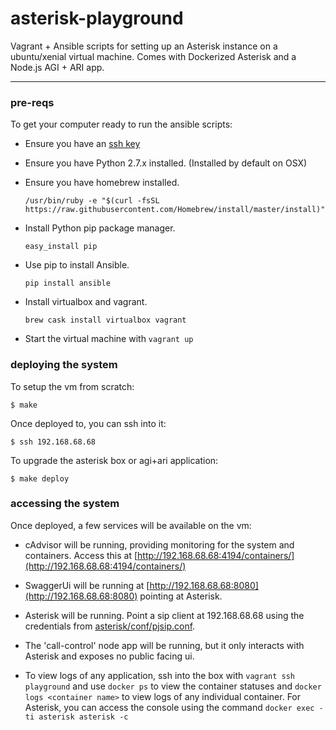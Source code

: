 # asterisk-playground

Vagrant + Ansible scripts for setting up an Asterisk instance on a ubuntu/xenial
virtual machine. Comes with Dockerized Asterisk and a Node.js AGI + ARI app.

-----

### pre-reqs

To get your computer ready to run the ansible scripts:

- Ensure you have an [ssh key](https://help.github.com/articles/generating-an-ssh-key/)

- Ensure you have Python 2.7.x installed. (Installed by default on OSX)

- Ensure you have homebrew installed.

    ```/usr/bin/ruby -e "$(curl -fsSL https://raw.githubusercontent.com/Homebrew/install/master/install)"```

- Install Python pip package manager.

    ```easy_install pip```

- Use pip to install Ansible.

    ```pip install ansible```

- Install virtualbox and vagrant.

    ```brew cask install virtualbox vagrant```

- Start the virtual machine with `vagrant up`

### deploying the system

To setup the vm from scratch:

```
$ make
```

Once deployed to, you can ssh into it:

```
$ ssh 192.168.68.68
```

To upgrade the asterisk box or agi+ari application:

```
$ make deploy
```

### accessing the system

Once deployed, a few services will be available on the vm:

- cAdvisor will be running, providing monitoring for the system and
containers. Access this at
[http://192.168.68.68:4194/containers/](http://192.168.68.68:4194/containers/)

- SwaggerUi will be running at
[http://192.168.68.68:8080](http://192.168.68.68:8080) pointing at Asterisk.

- Asterisk will be running. Point a sip client at 192.168.68.68 using the
credentials from [asterisk/conf/pjsip.conf](asterisk/conf/pjsip.conf).

- The 'call-control' node app will be running, but it only interacts with Asterisk
and exposes no public facing ui.

- To view logs of any application, ssh into the box with `vagrant ssh playground`
and use `docker ps` to view the container statuses and `docker logs <container name>`
to view logs of any individual container. For Asterisk, you can access the console
using the command `docker exec -ti asterisk asterisk -c`
